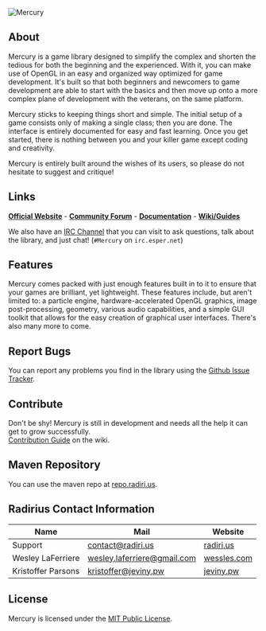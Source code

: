 ![Mercury](http://jeviny.pw/junk/MercuryLogoOctober2014.png)  

## About

Mercury is a game library designed to simplify the complex and shorten the tedious for both the beginning and the experienced. With it, you can make use of OpenGL in an easy and organized way optimized for game development. It's built so that both beginners and newcomers to game development are able to start with the basics and then move up onto a more complex plane of development with the veterans, on the same platform.  

Mercury sticks to keeping things short and simple. The initial setup of a game consists only of making a single class; then you are done. The interface is entirely documented for easy and fast learning. Once you get started, there is nothing between you and your killer game except coding and creativity. 

Mercury is entirely built around the wishes of its users, so please do not hesitate to suggest and critique!

## Links
**[Official Website](http://mercurylib.com/)** - **[Community Forum](http://mercurylib.com/forum)** - **[Documentation](http://htmlpreview.github.io/?https://raw.githubusercontent.com/Radirius/Mercury/master/Project/out/site/apidocs/index.html)** - **[Wiki/Guides](https://github.com/Radirius/Mercury/wiki/)**  

We also have an [IRC Channel](http://webchat.esper.net/?channels=#Mercury) that you can visit to ask questions, talk about the library, and just chat! (`#Mercury` on `irc.esper.net`)

## Features
Mercury comes packed with just enough features built in to it to ensure that your games are brilliant, yet lightweight. These features include, but aren't limited to: a particle engine, hardware-accelerated OpenGL graphics, image post-processing, geometry, various audio capabilities, and a simple GUI toolkit that allows for the easy creation of graphical user interfaces. There's also many more to come.

## Report Bugs
You can report any problems you find in the library using the [Github Issue Tracker](https://github.com/Radirius/Mercury/issues).

## Contribute
Don't be shy! Mercury is still in development and needs all the help it can get to grow successfully.  
[Contribution Guide](https://github.com/Radirius/Mercury/wiki/Contribution-Guide) on the wiki.

## Maven Repository
You can use the maven repo at [repo.radiri.us](http://repo.radiri.us/com/radirius/mercury/Mercury/).

## Radirius Contact Information
| Name                   | Mail                            | Website                                 |
|------------------------|---------------------------------|-----------------------------------------|
| Support                | contact@radiri.us               | [radiri.us](http://radiri.us/)          |
| Wesley LaFerriere      | wesley.laferriere@gmail.com     | [wessles.com](http://wessles.com/)      |
| Kristoffer Parsons     | kristoffer@jeviny.pw            | [jeviny.pw](http://jeviny.pw/)          |

## License
Mercury is licensed under the [MIT Public License](http://opensource.org/licenses/MIT).
